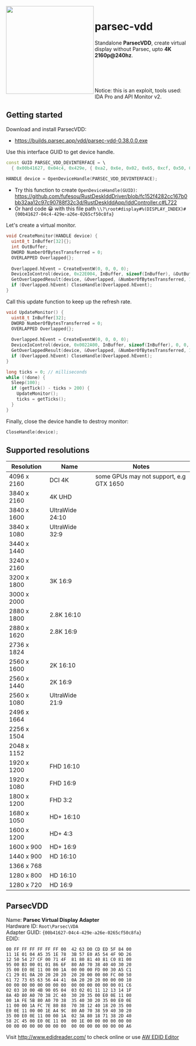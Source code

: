<img align="left" src="https://encrypted-tbn0.gstatic.com/images?q=tbn:ANd9GcSxBsVvpMSFpgenJxcoNf9IYCxhAL9EbkFPYMsJV3BMoHFfLKE9ZBJiZDHtcTACUyr2PsA&usqp=CAU" width="240px">

# parsec-vdd
Standalone **ParsecVDD**, create virtual display without Parsec, upto **4K 2160p@240hz**.<br>

<br>
<br>
<br>

Notice: this is an exploit, tools used: IDA Pro and API Monitor v2.

## Getting started

Download and install ParsecVDD:
- https://builds.parsec.app/vdd/parsec-vdd-0.38.0.0.exe

Use this interface GUID to get device handle.
```cpp
const GUID PARSEC_VDD_DEVINTERFACE = \
  { 0x00b41627, 0x04c4, 0x429e, { 0xa2, 0x6e, 0x02, 0x65, 0xcf, 0x50, 0xc8, 0xfa } };
  
HANDLE device = OpenDeviceHandle(PARSEC_VDD_DEVINTERFACE);
```

- Try this function to create `OpenDeviceHandle(GUID)`: https://github.com/fufesou/RustDeskIddDriver/blob/fc152f4282cc167b0bb32aa12c97c90788f32c3d/RustDeskIddApp/IddController.c#L722
- Or hard code 😀 with this file path `\\?\root#display#%(DISPLAY_INDEX)#{00b41627-04c4-429e-a26e-0265cf50c8fa}`

Let's create a virtual monitor.
```cpp
void CreateMonitor(HANDLE device) {
  uint8_t InBuffer[32]{};
  int OutBuffer;
  DWORD NumberOfBytesTransferred = 0;
  OVERLAPPED Overlapped{};
  
  Overlapped.hEvent = CreateEventW(0, 0, 0, 0);
  DeviceIoControl(device, 0x22E004, InBuffer, sizeof(InBuffer), &OutBuffer, sizeof(OutBuffer), 0, &Overlapped);
  GetOverlappedResult(device, &Overlapped, &NumberOfBytesTransferred, 1);
  if (Overlapped.hEvent) CloseHandle(Overlapped.hEvent);
}
```

Call this update function to keep up the refresh rate.

```cpp
void UpdateMonitor() {
  uint8_t InBuffer[32];
  DWORD NumberOfBytesTransferred = 0;
  OVERLAPPED Overlapped{};
  
  Overlapped.hEvent = CreateEventW(0, 0, 0, 0);
  DeviceIoControl(device, 0x0022A00, InBuffer, sizeof(InBuffer), 0, 0, 0, &Overlapped);
  GetOverlappedResult(device, &Overlapped, &NumberOfBytesTransferred, 1);
  if (Overlapped.hEvent) CloseHandle(Overlapped.hEvent);
}

long ticks = 0; // milliseconds
while (!done) {
  Sleep(100);
  if (getTick() - ticks > 200) {
    UpdateMonitor();
    ticks = getTicks();
  }
}
```

Finally, close the device handle to destroy monitor:

```cpp
CloseHandle(device);
```

## Supported resolutions

|Resolution | Name | Notes
|-|-|-
|4096 x 2160|		DCI 4K | some GPUs may not support, e.g GTX 1650
|3840 x 2160|		4K UHD
|3840 x 1600|		UltraWide 24:10
|3840 x 1080|		UltraWide 32:9
|3440 x 1440|		
|3240 x 2160|
|3200 x 1800|		3K 16:9
|3000 x 2000|
|2880 x 1800|		2.8K 16:10
|2880 x 1620|		2.8K 16:9
|2736 x 1824|
|2560 x 1600|		2K 16:10
|2560 x 1440|		2K 16:9
|2560 x 1080|		UltraWide 21:9
|2496 x 1664|
|2256 x 1504|
|2048 x 1152|		
|1920 x 1200|		FHD 16:10
|1920 x 1080|		FHD 16:9
|1800 x 1200|		FHD 3:2
|1680 x 1050|		HD+ 16:10
|1600 x 1200|		HD+ 4:3
|1600 x 900|		HD+ 16:9
|1440 x 900|		HD 16:10
|1366 x 768|
|1280 x 800|      HD 16:10
|1280 x 720|  	HD 16:9

## ParsecVDD

Name: **Parsec Virtual Display Adapter**<br>
Hardware ID: `Root\Parsec\VDA`<br>
Adapter GUID: `{00b41627-04c4-429e-a26e-0265cf50c8fa}`<br>
EDID:
```
00 FF FF FF FF FF FF 00  42 63 D0 CD ED 5F 84 00
11 1E 01 04 A5 35 1E 78  3B 57 E0 A5 54 4F 9D 26
12 50 54 27 CF 00 71 4F  81 80 81 40 81 C0 81 00
95 00 B3 00 01 01 86 6F  80 A0 70 38 40 40 30 20
35 00 E0 0E 11 00 00 1A  00 00 00 FD 00 30 A5 C1
C1 29 01 0A 20 20 20 20  20 20 00 00 00 FC 00 50
61 72 73 65 63 56 44 41  0A 20 20 20 00 00 00 10
00 00 00 00 00 00 00 00  00 00 00 00 00 00 01 C6
02 03 10 00 4B 90 05 04  03 02 01 11 12 13 14 1F
8A 4D 80 A0 70 38 2C 40  30 20 35 00 E0 0E 11 00
00 1A FE 5B 80 A0 70 38  35 40 30 20 35 00 E0 0E
11 00 00 1A FC 7E 80 88  70 38 12 40 18 20 35 00
E0 0E 11 00 00 1E A4 9C  80 A0 70 38 59 40 30 20
35 00 E0 0E 11 00 00 1A  02 3A 80 18 71 38 2D 40
58 2C 45 00 E0 0E 11 00  00 1E 00 00 00 00 00 00
00 00 00 00 00 00 00 00  00 00 00 00 00 00 00 A6
```

Visit http://www.edidreader.com/ to check online or use [AW EDID Editor](https://www.analogway.com/apac/products/software-tools/aw-edid-editor/)
